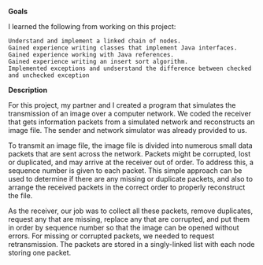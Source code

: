 <Strong>Goals</Strong>

I learned the following from working on this project:

    Understand and implement a linked chain of nodes.
    Gained experience writing classes that implement Java interfaces.
    Gained experience working with Java references.
    Gained experience writing an insert sort algorithm.
    Implemented exceptions and undserstand the difference between checked and unchecked exception
  
<Strong>Description</Strong>

For this project, my partner and I created a program that simulates the transmission of an image over a computer network. We coded the receiver that gets information packets from a simulated network and reconstructs an image file. The sender and network simulator was already provided to us.

To transmit an image file, the image file is divided into numerous small data packets that are sent across the network. Packets might be corrupted, lost or duplicated, and may arrive at the receiver out of order. To address this, a sequence number is given to each packet. This simple approach can be used to determine if there are any missing or duplicate packets, and also to arrange the received packets in the correct order to properly reconstruct the file.

As the receiver, our job was to collect all these packets, remove duplicates, request any that are missing, replace any that are corrupted, and put them in order by sequence number so that the image can be opened without errors. For missing or corrupted packets, we needed to request retransmission. The packets are stored in a singly-linked list with each node storing one packet.
